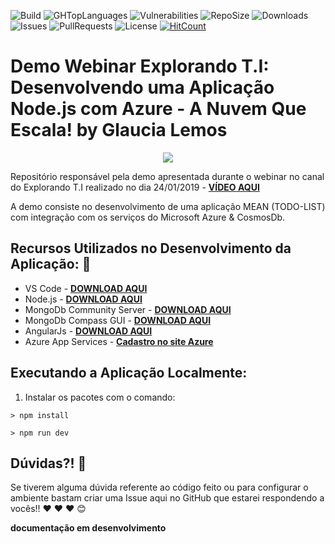 ![Build](https://img.shields.io/travis/glaucia86/demo-explorando-ti-webinar/master.svg)
![GHTopLanguages](https://img.shields.io/github/languages/top/glaucia86/demo-explorando-ti-webinar.svg?colorB=gree)
![Vulnerabilities](https://img.shields.io/snyk/vulnerabilities/github/glaucia86/demo-explorando-ti-webinar.svg)
![RepoSize](https://img.shields.io/github/repo-size/glaucia86/demo-explorando-ti-webinar.svg?colorB=gree)
![Downloads](https://img.shields.io/github/downloads/glaucia86/demo-explorando-ti-webinar/total.svg)
![Issues](https://img.shields.io/github/issues/glaucia86/demo-explorando-ti-webinar.svg)
![PullRequests](https://img.shields.io/github/issues-pr/glaucia86/demo-explorando-ti-webinar.svg)
![License](https://img.shields.io/github/license/glaucia86/demo-explorando-ti-webinar.svg?colorB=gree)
[![HitCount](http://hits.dwyl.io/glaucia86/demo-explorando-ti-webinar.svg)](http://hits.dwyl.io/glaucia86/demo-explorando-ti-webinar)

# Demo Webinar Explorando T.I: Desenvolvendo uma Aplicação Node.js com Azure - A Nuvem Que Escala! by Glaucia Lemos

<p align="center">
  <img src="https://i.imgsafe.org/79/796a3eb478.png"/>  
</p>

Repositório responsável pela demo apresentada durante o webinar no canal do Explorando T.I realizado no dia 24/01/2019 - **[VÍDEO AQUI](https://www.youtube.com/watch?v=GminGcR4rOU)**

A demo consiste no desenvolvimento de uma aplicação MEAN (TODO-LIST) com integração com os serviços do Microsoft Azure & CosmosDb.

## Recursos Utilizados no Desenvolvimento da Aplicação: :rocket:

* VS Code - **[DOWNLOAD AQUI](https://code.visualstudio.com/)**
* Node.js - **[DOWNLOAD AQUI](https://nodejs.org/en/)**
* MongoDb Community Server - **[DOWNLOAD AQUI](https://www.mongodb.com/download-center/community)**
* MongoDb Compass GUI - **[DOWNLOAD AQUI](https://www.mongodb.com/download-center/compass)**
* AngularJs - **[DOWNLOAD AQUI](https://angularjs.org/)**
* Azure App Services - **[Cadastro no site Azure](https://azure.microsoft.com/pt-br/)**

## Executando a Aplicação Localmente:

1) Instalar os pacotes com o comando:

```
> npm install
```

```
> npm run dev
```

## Dúvidas?! :triangular_flag_on_post:

Se tiverem alguma dúvida referente ao código feito ou para configurar o ambiente bastam criar uma Issue aqui no GitHub que estarei respondendo a vocês!! :heart: :heart: :heart: :blush:

**documentação em desenvolvimento**
